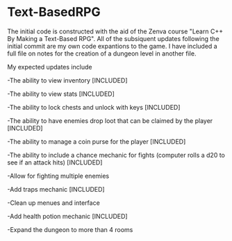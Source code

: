 # Text-BasedRPG
The initial code is constructed with the aid of the Zenva course "Learn C++ By Making a Text-Based RPG".
All of the subsiquent updates following the initial commit are my own code expantions to the game. 
I have included a full file on notes for the creation of a dungeon level in another file.

My expected updates include

-The ability to view inventory [INCLUDED]

-The ability to view stats [INCLUDED]

-The ability to lock chests and unlock with keys [INCLUDED]

-The ability to have enemies drop loot that can be claimed by the player [INCLUDED]

-The ability to manage a coin purse for the player [INCLUDED]

-The ability to include a chance mechanic for fights (computer rolls a d20 to see if an attack hits) [INCLUDED]

-Allow for fighting multiple enemies

-Add traps mechanic [INCLUDED]

-Clean up menues and interface

-Add health potion mechanic [INCLUDED]

-Expand the dungeon to more than 4 rooms
